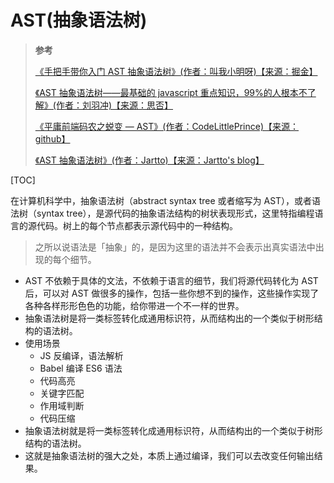 # AST(抽象语法树)

> **参考**
>
> [《手把手带你入门 AST 抽象语法树》(作者：叫我小明呀)【来源：掘金】](https://juejin.cn/post/6844904035271573511)
>
> [《AST 抽象语法树——最基础的 javascript 重点知识，99%的人根本不了解》(作者：刘羽冲)【来源：思否】](https://segmentfault.com/a/1190000016231512)
>
> [《平庸前端码农之蜕变 — AST》(作者：CodeLittlePrince)【来源：github】](https://github.com/CodeLittlePrince/blog/issues/19)
>
> [《AST 抽象语法树》(作者：Jartto)【来源：Jartto's blog】](http://jartto.wang/2018/11/17/about-ast/)

[TOC]

在计算机科学中，抽象语法树（abstract syntax tree 或者缩写为 AST），或者语法树（syntax tree），是源代码的抽象语法结构的树状表现形式，这里特指编程语言的源代码。树上的每个节点都表示源代码中的一种结构。

> 之所以说语法是「抽象」的，是因为这里的语法并不会表示出真实语法中出现的每个细节。

- AST 不依赖于具体的文法，不依赖于语言的细节，我们将源代码转化为 AST 后，可以对 AST 做很多的操作，包括一些你想不到的操作，这些操作实现了各种各样形形色色的功能，给你带进一个不一样的世界。
- 抽象语法树是将一类标签转化成通用标识符，从而结构出的一个类似于树形结构的语法树。
- 使用场景
  - JS 反编译，语法解析
  - Babel 编译 ES6 语法
  - 代码高亮
  - 关键字匹配
  - 作用域判断
  - 代码压缩
- 抽象语法树就是将一类标签转化成通用标识符，从而结构出的一个类似于树形结构的语法树。
- 这就是抽象语法树的强大之处，本质上通过编译，我们可以去改变任何输出结果。
